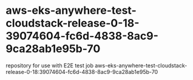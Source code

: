 # aws-eks-anywhere-test-cloudstack-release-0-18-39074604-fc6d-4838-8ac9-9ca28ab1e95b-70
repository for use with E2E test job aws-eks-anywhere-test-cloudstack-release-0-18:39074604-fc6d-4838-8ac9-9ca28ab1e95b-70
